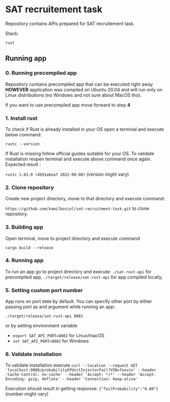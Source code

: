 # SAT recruitement task

Repository contains APIs prepared for SAT recruitement task.

Stack:

`rust`

## Running app

### 0. Running precompiled app

Repository contains precompiled app that can be executed right away **HOWEVER** application was compiled on Ubuntu 20.04 and will run only on Linux distributions (no Windows and not sure about MacOS tho).

If you want to use precompiled app move forward to step **4**

### 1. Install rust

To check if Rust is already installed in your OS open a terminal and execute below command:

`rustc --version`

If Rust is missing follow official guides suitable for your OS. To validate installation reopen terminal and execute above command once again. Expected result :

`rustc 1.63.0 (4b91a6ea7 2022-08-08)` (version might vary)

### 2. Clone repository

Create new project directory, move to that directory and execute command:

`https://github.com/kamilkoziol/sat-recruitment-task.git` to clone repository.

### 3. Building app

Open terminal, move to project directory and execute command

`cargo build --release`

### 4. Running app

To run an app go to project directory and execute:
`./sat-rust-api` for precompiled app,
`./target/release/sat-rust-api` for app compiled locally,

### 5. Setting custom port number

App runs on port `8080` by default. You can specify other port by either passing port as and argument while running an app:

`./target/release/sat-rust-api 8081`

or by setting environment variable

- `export SAT_API_PORT=8082` for Linux/macOS
- `set SAT_API_PORT=8082` for Windows

### 6. Validate installation

To validate installation execute
`curl --location --request GET 'localhost:8080/probabilityOfUnitInjectorFail?VIN=foovin' --header 'Cache-Control: no-cache' --header 'Accept: */*' --header 'Accept-Encoding: gzip, deflate' --header 'Connection: keep-alive'`

Execution should result in getting response:
`{"failProbability":"0.08"}` (number might vary)
